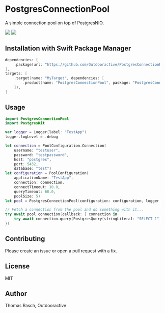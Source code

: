 # PostgresConnectionPool

A simple connection pool on top of PostgresNIO.

[![](https://img.shields.io/endpoint?url=https%3A%2F%2Fswiftpackageindex.com%2Fapi%2Fpackages%2FOutdooractive%2FPostgresConnectionPool%2Fbadge%3Ftype%3Dswift-versions)](https://swiftpackageindex.com/Outdooractive/PostgresConnectionPool)
[![](https://img.shields.io/endpoint?url=https%3A%2F%2Fswiftpackageindex.com%2Fapi%2Fpackages%2FOutdooractive%2FPostgresConnectionPool%2Fbadge%3Ftype%3Dplatforms)](https://swiftpackageindex.com/Outdooractive/PostgresConnectionPool)

## Installation with Swift Package Manager

```swift
dependencies: [
    .package(url: "https://github.com/Outdooractive/PostgresConnectionPool.git", from: "0.1.0"),
],
targets: [
    .target(name: "MyTarget", dependencies: [
        .product(name: "PostgresConnectionPool", package: "PostgresConnectionPool"),
    ]),
]
```

## Usage

``` swift
import PostgresConnectionPool
import PostgresKit

var logger = Logger(label: "TestApp")
logger.logLevel = .debug

let connection = PoolConfiguration.Connection(
    username: "testuser",
    password: "testpassword",
    host: "postgres",
    port: 5432,
    database: "test")
let configuration = PoolConfiguration(
    applicationName: "TestApp",
    connection: connection,
    connectTimeout: 10.0,
    queryTimeout: 60.0,
    poolSize: 5)
let pool = PostgresConnectionPool(configuration: configuration, logger: logger)

// Fetch a connection from the pool and do something with it...
try await pool.connection(callback: { connection in
    try await connection.query(PostgresQuery(stringLiteral: "SELECT 1"), logger: logger)
})
```

## Contributing

Please create an issue or open a pull request with a fix.

## License

MIT

## Author

Thomas Rasch, Outdooractive
